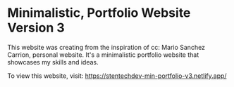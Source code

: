 # Minimalistic, Portfolio Website Version 3

This website was creating from the inspiration of cc: Mario Sanchez Carrion, personal website. 
It's a minimalistic portfolio website that showcases my skills and ideas.

To view this website, visit: https://stentechdev-min-portfolio-v3.netlify.app/
